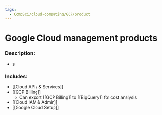 ```yaml
---
tags:
  - CompSci/cloud-computing/GCP/product
---
```

# Google Cloud management products
### Description:
- s
### Includes:
- [[Cloud APIs & Services]]
- [[GCP Billing]]
	- Can export [[GCP Billing]] to [[BigQuery]] for cost analysis
- [[Cloud IAM & Admin]]
- [[Google Cloud Setup]]